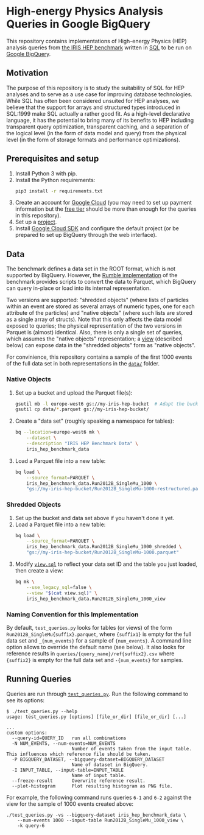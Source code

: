 # High-energy Physics Analysis Queries in Google BigQuery

This repository contains implementations of High-energy Physics (HEP) analysis queries from [the IRIS HEP benchmark](https://github.com/iris-hep/adl-benchmarks-index) written in [SQL](https://en.wikipedia.org/wiki/SQL) to be run on [Google BigQuery](https://cloud.google.com/bigquery).

## Motivation

The purpose of this repository is to study the suitability of SQL for HEP analyses and to serve as a use case for improving database technologies. While SQL has often been considered unsuited for HEP analyses, we believe that the support for arrays and structured types introduced in SQL:1999 make SQL actually a rather good fit. As a high-level declarative language, it has the potential to bring many of its benefits to HEP including transparent query optimization, transparent caching, and a separation of the logical level (in the form of data model and query) from the physical level (in the form of storage formats and performance optimizations).

## Prerequisites and setup

1. Install Python 3 with pip.
1. Install the Python requirements:
   ```bash
   pip3 install -r requirements.txt
   ```
1. Create an account for [Google Cloud](https://cloud.google.com/) (you may need to set up payment information but the [free tier](https://cloud.google.com/bigquery/pricing) should be more than enough for the queries in this repository).
1. Set up a [project](https://cloud.google.com/docs/overview#projects).
1. Install [Google Cloud SDK](https://cloud.google.com/sdk/docs/install) and configure the default project (or be prepared to set up BigQuery through the web interface).

## Data

The benchmark defines a data set in the ROOT format, which is not supported by BigQuery. However, the [Rumble implementation](https://github.com/RumbleDB/hep-iris-benchmark-jsoniq) of the benchmark provides scripts to convert the data to Parquet, which BigQuery can query in-place or load into its internal representation.

Two versions are supported: "shredded objects" (where lists of particles within an event are stored as several arrays of numeric types, one for each attribute of the particles) and "native objects" (where such lists are stored as a single array of structs). Note that this only affects the data model exposed to queries; the physical representation of the two versions in Parquet is (almost) identical. Also, there is only a single set of queries, which assumes the "native objects" representation; a [view](https://en.wikipedia.org/wiki/View_(SQL)) (described below) can expose data in the "shredded objects" form as "native objects".

For convinience, this repository contains a sample of the first 1000 events of the full data set in both representations in the [`data/`](/data/) folder.

### Native Objects

1. Set up a bucket and upload the Parquet file(s):
   ```bash
   gsutil mb -l europe-west6 gs://my-iris-hep-bucket  # Adapt the bucket name
   gsutil cp data/*.parquet gs://my-iris-hep-bucket/
   ```
1. Create a "data set" (roughly speaking a namespace for tables):
   ```bash
   bq --location=europe-west6 mk \
       --dataset \
       --description "IRIS HEP Benchmark Data" \
       iris_hep_benchmark_data
   ```
1. Load a Parquet file into a new table:
   ```bash
   bq load \
       --source_format=PARQUET \
       iris_hep_benchmark_data.Run2012B_SingleMu_1000 \
       "gs://my-iris-hep-bucket/Run2012B_SingleMu-1000-restructured.parquet"
   ```

### Shredded Objects

1. Set up the bucket and data set above if you haven't done it yet.
1. Load a Parquet file into a new table:
   ```bash
   bq load \
       --source_format=PARQUET \
       iris_hep_benchmark_data.Run2012B_SingleMu_1000_shredded \
       "gs://my-iris-hep-bucket/Run2012B_SingleMu-1000.parquet"
   ```
1. Modify [`view.sql`](/view.sql) to reflect your data set ID and the table you just loaded, then create a view:
   ```bash
   bq mk \
       --use_legacy_sql=false \
       --view "$(cat view.sql)" \
       iris_hep_benchmark_data.Run2012B_SingleMu_1000_view
   ```

### Naming Convention for this Implementation

By default, `test_queries.py` looks for tables (or views) of the form `Run2012B_SingleMu{suffix}.parquet`, where `{suffix1}` is empty for the full data set and `_{num_events}` for a sample of `{num_events}`. A command line option allows to override the default name (see below). It also looks for reference results in `queries/{query_name}/ref{suffix2}.csv` where `{suffix2}` is empty for the full data set and `-{num_events}` for samples.

## Running Queries

Queries are run through [`test_queries.py`](/test_queries.py). Run the following command to see its options:

```
$ ./test_queries.py --help
usage: test_queries.py [options] [file_or_dir] [file_or_dir] [...]

...
custom options:
  --query-id=QUERY_ID   run all combinations
  -N NUM_EVENTS, --num-events=NUM_EVENTS
                        Number of events taken from the input table. This influences which reference file should be taken.
  -P BIGQUERY_DATASET, --bigquery-dataset=BIGQUERY_DATASET
                        Name of dataset in BigQuery.
  -I INPUT_TABLE, --input-table=INPUT_TABLE
                        Name of input table.
  --freeze-result       Overwrite reference result.
  --plot-histogram      Plot resulting histogram as PNG file.
```

For example, the following command runs queries `6-1` and `6-2` against the view for the sample of 1000 events created above:

```
./test_queries.py -vs --bigquery-dataset iris_hep_benchmark_data \
    --num-events 1000 --input-table Run2012B_SingleMu_1000_view \
    -k query-6
```
